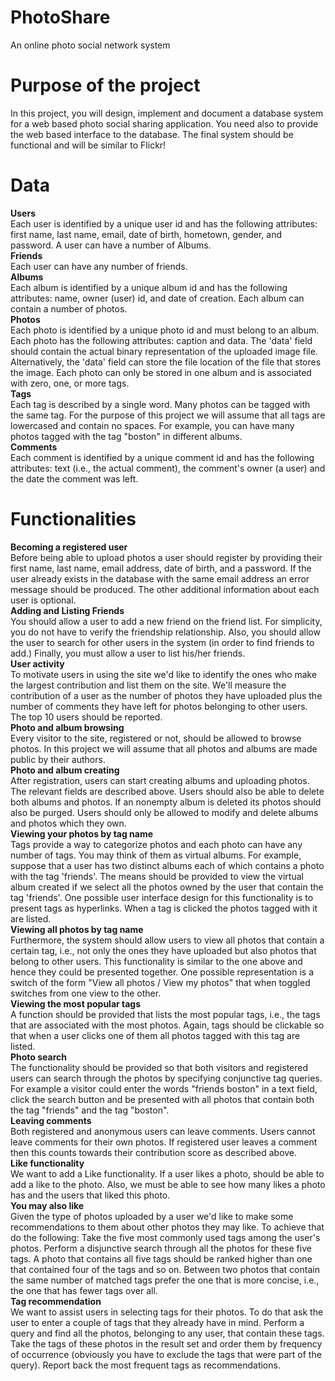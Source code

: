 # PhotoShare
An online photo social network system

# Purpose of the project
In this project, you will design, implement and document a database system for a web based photo social sharing application. You need also to provide the web based interface to the database. The final system should be functional and will be similar to Flickr!

# Data
__Users__  
Each user is identified by a unique user id and has the following attributes: first name, last name, email, date of birth, hometown, gender, and password. A user can have a number of Albums.  
__Friends__  
Each user can have any number of friends.  
__Albums__  
Each album is identified by a unique album id and has the following attributes: name, owner (user) id, and date of creation. Each album can contain a number of photos.  
__Photos__  
Each photo is identified by a unique photo id and must belong to an album. Each photo has the following attributes: caption and data. The 'data' field should contain the actual binary representation of the uploaded image file. Alternatively, the 'data' field can store the file location of the file that stores the image. Each photo can only be stored in one album and is associated with zero, one, or more tags.  
__Tags__  
Each tag is described by a single word. Many photos can be tagged with the same tag. For the purpose of this project we will assume that all tags are lowercased and contain no spaces. For example, you can have many photos tagged with the tag "boston" in different albums.  
__Comments__  
Each comment is identified by a unique comment id and has the following attributes: text (i.e., the actual comment), the comment's owner (a user) and the date the comment was left.  

# Functionalities
__Becoming a registered user__  
Before being able to upload photos a user should register by providing their first name, last name, email address, date of birth, and a password. If the user already exists in the database with the same email address an error message should be produced. The other additional information about each user is optional.  
__Adding and Listing Friends__  
You should allow a user to add a new friend on the friend list. For simplicity, you do not have to verify the friendship relationship. Also, you should allow the user to search for other users in the system (in order to find friends to add.) Finally, you must allow a user to list his/her friends.  
__User activity__  
To motivate users in using the site we'd like to identify the ones who make the largest contribution and list them on the site. We'll measure the contribution of a user as the number of photos they have uploaded plus the number of comments they have left for photos belonging to other users. The top 10 users should be reported.  
__Photo and album browsing__  
Every visitor to the site, registered or not, should be allowed to browse photos. In this project we will assume that all photos and albums are made public by their authors.  
__Photo and album creating__  
After registration, users can start creating albums and uploading photos. The relevant fields are described above. Users should also be able to delete both albums and photos. If an nonempty album is deleted its photos should also be purged. Users should only be allowed to modify and delete albums and photos which they own.  
__Viewing your photos by tag name__  
Tags provide a way to categorize photos and each photo can have any number of tags. You may think of them as virtual albums. For example, suppose that a user has two distinct albums each of which contains a photo with the tag 'friends'. The means should be provided to view the virtual album created if we select all the photos owned by the user that contain the tag 'friends'. One possible user interface design for this functionality is to present tags as hyperlinks. When a tag is clicked the photos tagged with it are listed.  
__Viewing all photos by tag name__  
Furthermore, the system should allow users to view all photos that contain a certain tag, i.e., not only the ones they have uploaded but also photos that belong to other users. This functionality is similar to the one above and hence they could be presented together. One possible representation is a switch of the form "View all photos / View my photos" that when toggled switches from one view to the other.  
__Viewing the most popular tags__  
A function should be provided that lists the most popular tags, i.e., the tags that are associated with the most photos. Again, tags should be clickable so that when a user clicks one of them all photos tagged with this tag are listed.  
__Photo search__  
The functionality should be provided so that both visitors and registered users can search through the photos by specifying conjunctive tag queries. For example a visitor could enter the words "friends boston" in a text field, click the search button and be presented with all photos that contain both the tag "friends" and the tag "boston".  
__Leaving comments__  
Both registered and anonymous users can leave comments. Users cannot leave comments for their own photos. If registered user leaves a comment then this counts towards their contribution score as described above.  
__Like functionality__  
We want to add a Like functionality. If a user likes a photo, should be able to add a like to the photo. Also, we must be able to see how many likes a photo has and the users that liked this photo.  
__You may also like__  
Given the type of photos uploaded by a user we'd like to make some recommendations to them about other photos they may like. To achieve that do the following: Take the five most commonly used tags among the user's photos. Perform a disjunctive search through all the photos for these five tags. A photo that contains all five tags should be ranked higher than one that contained four of the tags and so on. Between two photos that contain the same number of matched tags prefer the one that is more concise, i.e., the one that has fewer tags over all.  
__Tag recommendation__  
We want to assist users in selecting tags for their photos. To do that ask the user to enter a couple of tags that they already have in mind. Perform a query and find all the photos, belonging to any user, that contain these tags. Take the tags of these photos in the result set and order them by frequency of occurrence (obviously you have to exclude the tags that were part of the query). Report back the most frequent tags as recommendations.  
